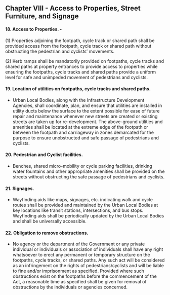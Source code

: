 
## Chapter VIII - Access to Properties, Street Furniture, and Signage


####  18.	Access to Properties. -

(1)	Properties adjoining the footpath, cycle track or shared path shall be provided access from the footpath, cycle track or shared path without obstructing the pedestrian and cyclists’ movements.

(2)	Kerb ramps shall be mandatorily provided on footpaths, cycle tracks and shared paths at property entrances to provide access to properties while ensuring the footpaths, cycle tracks and shared paths provide a uniform level for safe and unimpeded movement of pedestrians and cyclists.


####  19.	Location of utilities on footpaths, cycle tracks and shared paths. 
- Urban Local Bodies, along with the Infrastructure Development Agencies, shall coordinate, plan, and ensure that utilities are installed in utility ducts below the surface to the extent possible for ease of future repair and maintenance whenever new streets are created or existing streets are taken up for re-development. The above-ground utilities and amenities shall be located at the extreme edge of the footpath or between the footpath and carriageway in zones demarcated for the purpose to ensure unobstructed and safe passage of pedestrians and cyclists.


####  20.	Pedestrian and Cyclist facilities. 
- Benches, shared micro-mobility or cycle parking facilities, drinking water fountains and other appropriate amenities shall be provided on the streets without obstructing the safe passage of pedestrians and cyclists.
 


####  21.	Signages. 
- Wayfinding aids like maps, signages, etc. indicating walk and cycle routes shall be provided and maintained by the Urban Local Bodies at key locations like transit stations, intersections, and bus stops. Wayfinding aids shall be periodically updated by the Urban Local Bodies and shall be universally accessible.


####  22.	Obligation to remove obstructions. 
- No agency or the department of the Government or any private individual or individuals or association of individuals shall have any right whatsoever to erect any permanent or temporary structure on the footpaths, cycle tracks, or shared paths. Any such act will be considered as an infringement on the rights of pedestrians/cyclists and will be liable to fine and/or imprisonment as specified. Provided where such obstructions exist on the footpaths before the commencement of the Act, a reasonable time as specified shall be given for removal of obstructions by the individuals or agencies concerned.


